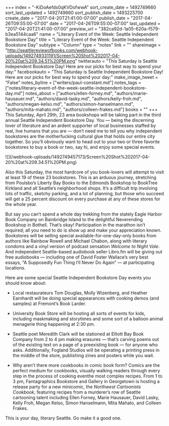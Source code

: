 +++
index = "-KiDoAefds0qKVDofwwA"
sort_create_date = 1492749660
sort_last_updated = 1492749660
sort_publish_date = 1493225700
create_date = "2017-04-20T21:41:00-07:00"
publish_date = "2017-04-26T09:55:00-07:00"
date = "2017-04-26T09:55:00-07:00"
last_updated = "2017-04-20T21:41:00-07:00"
preview_url = "382ca92d-1a05-620a-f579-b3ea5144caa6"
name = "Literary Event of the Week: Seattle Independent Bookstore Day"
title = "Literary Event of the Week: Seattle Independent Bookstore Day"
subtype = "Column"
type = "notes"
link = ""
shareimage = "http://seattlereviewofbooks.com/webhook-uploads/1492749331191/Screen%20Shot%202017-04-20%20at%209.34.51%20PM.png"
twitterauto = "This Saturday is Seattle Independent Bookstore Day! Here are our picks for best way to spend your day:"
facebookauto = "This Saturday is Seattle Independent Bookstore Day! Here are our picks for best way to spend your day:"
make_image_tweet = "False"
notes_byline = ["writers/paul-constant.md"]
notes_tags = ["notes/literary-event-of-the-week-seattle-independent-bookstore-day.md"]
notes_about = ["authors/ellen-forney.md", "authors/marie-hausauer.md", "authors/david-lasky.md", "authors/kelly-froh.md", "authors/megan-kelso.md", "authors/simon-hanselmann.md", "authors/mita-mahato.md", "authors/colleen-frakes.md"]
books = ""
+++
This Saturday, April 29th, 23 area bookshops will be taking part in the third annual Seattle Independent Bookstore Day. You — being the discerning lover of literature and an ardent supporter of local businesses staffed by real, live humans that you are — don’t need me to tell you why independent bookstores are the motherfucking cultural glue that holds our entire city together. So you’ll obviously want to head out to your two or three favorite bookstores to buy a book or two, say hi, and enjoy some special events.

<p class = "image-left">![](/webhook-uploads/1492749457173/Screen%20Shot%202017-04-20%20at%209.34.51%20PM.png)</p>

Also this Saturday, the most hardcore of you book-lovers will attempt to visit at least 19 of these 23 bookstores. This is an arduous journey, stretching from Poulsbo’s Liberty Bay Books to the Edmonds Bookshop to BookTree Kirkland and all Seattle’s neighborhood shops. It’s a difficult trip involving lots of traffic, sketchy parking, and a lot of planning, but those who succeed will get a 25 percent discount on every purchase at any of these stores for the whole year.

But say you can’t spend a whole day trekking from the stately Eagle Harbor Book Company on Bainbridge Island to the delightful Neverending Bookshop in Bothell. That’s okay! Participation in the marathon isn’t required; all you need to do is show up and make your appreciation known. Bookstores will be selling special available-for-one-day-only books from authors like Rainbow Rowell and Michael Chabon, along with literary condoms and a vinyl version of podcast sensation *Welcome to Night Vale*. And independent Seattle-based audiobook seller Libro.fm will be giving out free audiobooks — including one of David Foster Wallace’s very best essays, “A Supposedly Fun Thing I’ll Never Do Again” — at participating locations.

Here are some special Seattle Independent Bookstore Day events you should know about:

* Local restaurateurs Tom Douglas, Molly Wizenberg, and Heather Earnhardt will be doing special appearances with cooking demos (and samples) at Fremont’s Book Larder.

* University Book Store will be hosting all sorts of events for kids, including maskmaking and storytimes and some sort of a balloon animal menagerie thing happening at 2:30 pm.

* Seattle poet Meredith Clark will be stationed at Elliott Bay Book Company from 2 to 4 pm making erasures — that’s carving poems out of the existing text on a page of a preexisting book — for anyone who asks. Additionally, Fogland Studios will be operating a printing press in the middle of the store, publishing zines and posters while you wait.

* Why aren’t there more cookbooks in comic book form? Comics are the perfect medium for cookbooks, visually walking readers through every step in the process of cooking eventhe most complex recipes. From 1 to 3 pm, Fantagraphics Bookstore and Gallery in Georgetown is hosting a release party for a new minicomic, the *Northwest Cartoonists Cookbook*, featuring recipes from a murderer’s row of Seattle cartooning talent including Ellen Forney, Marie Hausauer, David Lasky, Kelly Froh, Megan Kelso, Simon Hanselmann, Mita Mahato, and Colleen Frakes.

This is your day, literary Seattle. Go make it a good one.

